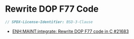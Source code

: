 # Rewrite DOP F77 Code

```c
// SPDX-License-Identifier: BSD-3-Clause
```

- [ENH:MAINT:integrate: Rewrite DOP F77 code in C #21683](https://github.com/scipy/scipy/pull/21683)
